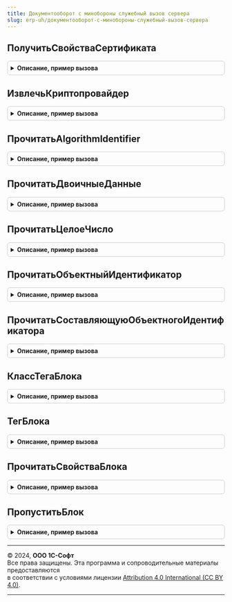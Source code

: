 ```yaml
---
title: Документооборот с минобороны служебный вызов сервера
slug: erp-uh/документооборот-с-минобороны-служебный-вызов-сервера
---
```



## ПолучитьСвойстваСертификата
<details style="margin: 1em 0; padding: 0.5em; border: 1px solid #ccc; border-radius: 6px;">

<summary style="font-weight: bold; cursor: pointer;">Описание, пример вызова</summary>

```bsl

// Возвращает отдельные свойства сертификата в формате X.509 в соответствие с https://tools.ietf.org/html/rfc5280.
//
// Параметры:
//   ДанныеСертификата - ДвоичныеДанные, Строка - файл (двоичные данные, адрес во временном хранилище или строка Base64
//                                                при Настройки.ЭтоСтрокаBase64 = Истина) в формате X.509.
//   Настройки - Неопределено - настройки по умолчанию.
//             - Структура:
//     ЭтоЭлектроннаяПодписьВМоделиСервиса - Булево - по умолчанию Истина, влияет на имя события при записи в журнал регистрации.
//     ЭтоСтрокаBase64                     - Булево - по умолчанию Ложь, при Истина ДанныеСертификата задает строку Base64.
//     ВозможенФорматBase64                - Булево - по умолчанию Ложь, при Истина двоичные данные в ДанныеСертификата
//                                                    могут быть в формате Base64, в том числе с заголовками сертификата,
//                                                    корректность чтения определяется по прочитанному алгоритму
//     ВозвращатьИсключения                - Булево - по умолчанию Истина, генерировать исключения при неверной структуре данных.
//
// Возвращаемое значение:
//   Структура - свойства криптосообщения.
//     Размер                  - Число - размер файла в байтах.
//     Версия                  - Число - версия формата сертификата, 0 - v1, 1 - v2, 2 - v3.
//     СерийныйНомер           - ДвоичныеДанные - серийный номер сертификата.
//     АлгоритмПубличногоКлюча - Строка - "GOST R 34.10-2001", "GOST R 34.10-2012-256", "GOST R 34.10-2012-512"
//                                        или OID нераспознанного алгоритма.
//
Функция ПолучитьСвойстваСертификата(Знач ДанныеСертификата, Настройки = Неопределено) Экспорт
```

Пример вызова
```bsl
Результат = ДокументооборотСМинобороныСлужебныйВызовСервера.ПолучитьСвойстваСертификата(ДанныеСертификата, Настройки);
```
</details>

## ИзвлечьКриптопровайдер
<details style="margin: 1em 0; padding: 0.5em; border: 1px solid #ccc; border-radius: 6px;">

<summary style="font-weight: bold; cursor: pointer;">Описание, пример вызова</summary>

```bsl

Функция ИзвлечьКриптопровайдер(Сертификат) Экспорт
```

Пример вызова
```bsl
Результат = ДокументооборотСМинобороныСлужебныйВызовСервера.ИзвлечьКриптопровайдер(Сертификат) 
```
</details>

## ПрочитатьAlgorithmIdentifier
<details style="margin: 1em 0; padding: 0.5em; border: 1px solid #ccc; border-radius: 6px;">

<summary style="font-weight: bold; cursor: pointer;">Описание, пример вызова</summary>

```bsl

Функция ПрочитатьAlgorithmIdentifier(ЧтениеДанных, СвойстваКриптосообщения, Свойства = Неопределено, ПроверитьТип = Ложь) Экспорт
```

Пример вызова
```bsl
Результат = ДокументооборотСМинобороныСлужебныйВызовСервера.ПрочитатьAlgorithmIdentifier(ЧтениеДанных, СвойстваКриптосообщения, Свойства, ПроверитьТип);
```
</details>

## ПрочитатьДвоичныеДанные
<details style="margin: 1em 0; padding: 0.5em; border: 1px solid #ccc; border-radius: 6px;">

<summary style="font-weight: bold; cursor: pointer;">Описание, пример вызова</summary>

```bsl

Функция ПрочитатьДвоичныеДанные(ЧтениеДанных, Свойства) Экспорт
```

Пример вызова
```bsl
Результат = ДокументооборотСМинобороныСлужебныйВызовСервера.ПрочитатьДвоичныеДанные(ЧтениеДанных, Свойства));
```
</details>

## ПрочитатьЦелоеЧисло
<details style="margin: 1em 0; padding: 0.5em; border: 1px solid #ccc; border-radius: 6px;">

<summary style="font-weight: bold; cursor: pointer;">Описание, пример вызова</summary>

```bsl

Функция ПрочитатьЦелоеЧисло(ЧтениеДанных, Свойства) Экспорт
```

Пример вызова
```bsl
Результат = ДокументооборотСМинобороныСлужебныйВызовСервера.ПрочитатьЦелоеЧисло(ЧтениеДанных, Свойства));
```
</details>

## ПрочитатьОбъектныйИдентификатор
<details style="margin: 1em 0; padding: 0.5em; border: 1px solid #ccc; border-radius: 6px;">

<summary style="font-weight: bold; cursor: pointer;">Описание, пример вызова</summary>

```bsl

Функция ПрочитатьОбъектныйИдентификатор(ЧтениеДанных, Свойства) Экспорт
```

Пример вызова
```bsl
Результат = ДокументооборотСМинобороныСлужебныйВызовСервера.ПрочитатьОбъектныйИдентификатор(ЧтениеДанных, Свойства));
```
</details>

## ПрочитатьСоставляющуюОбъектногоИдентификатора
<details style="margin: 1em 0; padding: 0.5em; border: 1px solid #ccc; border-radius: 6px;">

<summary style="font-weight: bold; cursor: pointer;">Описание, пример вызова</summary>

```bsl

Функция ПрочитатьСоставляющуюОбъектногоИдентификатора(Буфер, ТекущийБайт) Экспорт
```

Пример вызова
```bsl
Результат = ДокументооборотСМинобороныСлужебныйВызовСервера.ПрочитатьСоставляющуюОбъектногоИдентификатора(Буфер, ТекущийБайт));
```
</details>

## КлассТегаБлока
<details style="margin: 1em 0; padding: 0.5em; border: 1px solid #ccc; border-radius: 6px;">

<summary style="font-weight: bold; cursor: pointer;">Описание, пример вызова</summary>

```bsl

Функция КлассТегаБлока(Байт) Экспорт
```

Пример вызова
```bsl
Результат = ДокументооборотСМинобороныСлужебныйВызовСервера.КлассТегаБлока(Байт));
```
</details>

## ТегБлока
<details style="margin: 1em 0; padding: 0.5em; border: 1px solid #ccc; border-radius: 6px;">

<summary style="font-weight: bold; cursor: pointer;">Описание, пример вызова</summary>

```bsl

Функция ТегБлока(Байт) Экспорт
```

Пример вызова
```bsl
Результат = ДокументооборотСМинобороныСлужебныйВызовСервера.ТегБлока(Байт));
```
</details>

## ПрочитатьСвойстваБлока
<details style="margin: 1em 0; padding: 0.5em; border: 1px solid #ccc; border-radius: 6px;">

<summary style="font-weight: bold; cursor: pointer;">Описание, пример вызова</summary>

```bsl

Функция ПрочитатьСвойстваБлока(ЧтениеДанных, РазмерДанных) Экспорт
```

Пример вызова
```bsl
Результат = ДокументооборотСМинобороныСлужебныйВызовСервера.ПрочитатьСвойстваБлока(ЧтениеДанных, РазмерДанных));
```
</details>

## ПропуститьБлок
<details style="margin: 1em 0; padding: 0.5em; border: 1px solid #ccc; border-radius: 6px;">

<summary style="font-weight: bold; cursor: pointer;">Описание, пример вызова</summary>

```bsl

Процедура ПропуститьБлок(ЧтениеДанных, СколькоБайт) Экспорт
```

Пример вызова
```bsl
ДокументооборотСМинобороныСлужебныйВызовСервера.ПропуститьБлок(ЧтениеДанных, СколькоБайт));
```
</details>

---

© 2024, **ООО 1С-Софт**  
Все права защищены. Эта программа и сопроводительные материалы предоставляются  
в соответствии с условиями лицензии [Attribution 4.0 International (CC BY 4.0)](https://creativecommons.org/licenses/by/4.0/legalcode).

---
